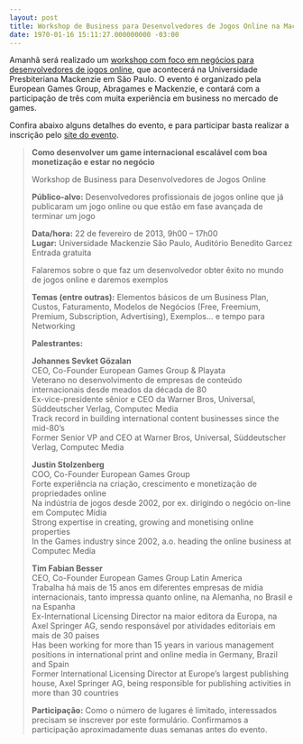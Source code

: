 ```yaml
---
layout: post
title: Workshop de Business para Desenvolvedores de Jogos Online na Mackenzie
date: 1970-01-16 15:11:27.000000000 -03:00
---
```


Amanhã será realizado um [workshop com foco em negócios para desenvolvedores de jogos online](http://workshopsp.gamesgroup.com.br/ "Workshop"), que acontecerá na Universidade Presbiteriana Mackenzie em São Paulo. O evento é organizado pela European Games Group, Abragames e Mackenzie, e contará com a participação de três com muita experiência em business no mercado de games.

Confira abaixo alguns detalhes do evento, e para participar basta realizar a inscrição pelo [site do evento](http://workshopsp.gamesgroup.com.br/ "Site").

> **Como desenvolver um game internacional escalável com boa monetização e estar no negócio**
> 
> Workshop de Business para Desenvolvedores de Jogos Online
> 
> **Público-alvo:** Desenvolvedores profissionais de jogos online que já publicaram um jogo online ou que estão em fase avançada de terminar um jogo
> 
> **Data/hora:** 22 de fevereiro de 2013, 9h00 – 17h00  
> **Lugar:** Universidade Mackenzie São Paulo, Auditório Benedito Garcez  
>  Entrada gratuita
> 
> Falaremos sobre o que faz um desenvolvedor obter êxito no mundo de jogos online e daremos exemplos
> 
> **Temas (entre outras):** Elementos básicos de um Business Plan, Custos, Faturamento, Modelos de Negócios (Free, Freemium, Premium, Subscription, Advertising), Exemplos… e tempo para Networking
> 
> **Palestrantes:**
> 
> **Johannes Sevket Gözalan**  
>  CEO, Co-Founder European Games Group & Playata  
>  Veterano no desenvolvimento de empresas de conteúdo internacionais desde meados da década de 80  
>  Ex-vice-presidente sênior e CEO da Warner Bros, Universal, Süddeutscher Verlag, Computec Media  
>  Track record in building international content businesses since the mid-80’s  
>  Former Senior VP and CEO at Warner Bros, Universal, Süddeutscher Verlag, Computec Media
> 
> **Justin Stolzenberg**  
>  COO, Co-Founder European Games Group  
>  Forte experiência na criação, crescimento e monetização de propriedades online  
>  Na indústria de jogos desde 2002, por ex. dirigindo o negócio on-line em Computec Mídia  
>  Strong expertise in creating, growing and monetising online properties  
>  In the Games industry since 2002, a.o. heading the online business at Computec Media
> 
> **Tim Fabian Besser**  
>  CEO, Co-Founder European Games Group Latin America  
>  Trabalha há mais de 15 anos em diferentes empresas de mídia internacionais, tanto impressa quanto online, na Alemanha, no Brasil e na Espanha  
>  Ex-International Licensing Director na maior editora da Europa, na Axel Springer AG, sendo responsável por atividades editoriais em mais de 30 países  
>  Has been working for more than 15 years in various management positions in international print and online media in Germany, Brazil and Spain  
>  Former International Licensing Director at Europe’s largest publishing house, Axel Springer AG, being responsible for publishing activities in more than 30 countries
> 
> **Participação:** Como o número de lugares é limitado, interessados precisam se inscrever por este formulário. Confirmamos a participação aproximadamente duas semanas antes do evento.


